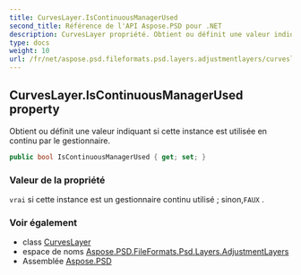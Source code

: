 ```yaml
---
title: CurvesLayer.IsContinuousManagerUsed
second_title: Référence de l'API Aspose.PSD pour .NET
description: CurvesLayer propriété. Obtient ou définit une valeur indiquant si cette instance est utilisée en continu par le gestionnaire.
type: docs
weight: 10
url: /fr/net/aspose.psd.fileformats.psd.layers.adjustmentlayers/curveslayer/iscontinuousmanagerused/
---
```

## CurvesLayer.IsContinuousManagerUsed property

Obtient ou définit une valeur indiquant si cette instance est utilisée en continu par le gestionnaire.

```csharp
public bool IsContinuousManagerUsed { get; set; }
```

### Valeur de la propriété

`vrai` si cette instance est un gestionnaire continu utilisé ; sinon,`FAUX` .

### Voir également

* class [CurvesLayer](../)
* espace de noms [Aspose.PSD.FileFormats.Psd.Layers.AdjustmentLayers](../../curveslayer/)
* Assemblée [Aspose.PSD](../../../)


